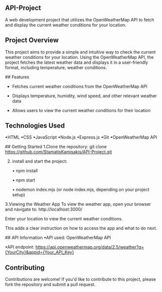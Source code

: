 ﻿## API-Project

A web development project that utilizes the OpenWeatherMap API to fetch and display the current weather conditions for your location.

## ﻿Project Overview
This project aims to provide a simple and intuitive way to check the current weather conditions for your location. Using the OpenWeatherMap API, the project fetches the latest weather data and displays it in a user-friendly format, including temperature, weather conditions.

﻿## Features
- Fetches current weather conditions from the OpenWeatherMap API

- Displays temperature, humidity, wind speed, and other relevant weather data

 - Allows users to view the current weather conditions for their location


## Technologies Used
•HTML
•CSS
•JavaScript
•Node.js
•Express.js
•Git
•OpenWeatherMap API

﻿## Getting Started
1.Clone the repository: git clone https://github.com/StamatisKamisakis/API-Project.git

2. install and start the project:

    • npm install
   
    • npm start
   
    • nodemon index.mjs (or node index.mjs, depending on your project setup)   
    
3.Viewing the Weather App
To view the weather app, open your browser and navigate to: http://localhost:3000/

Enter your location to view the current weather conditions.

This adds a clear instruction on how to access the app and what to do next.

﻿## API Information
•API used: OpenWeatherMap API

•API endpoint: https://api.openweathermap.org/data/2.5/weather?q={YourCity}&appid={Your_API_Key}

## Contributing
Contributions are welcome! If you'd like to contribute to this project, please fork the repository and submit a pull request.
